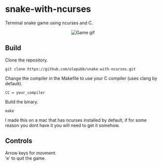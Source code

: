 # snake-with-ncurses
Terminal snake game using ncurses and C.
<br />
<p align="center">
<img src="https://media0.giphy.com/media/BBEr9OREh4kLj8YKPN/giphy.gif" alt="Game gif"/>
</p>



## Build
Clone the repository.

```
git clone https://github.com/olepubb/snake-with-ncurses.git
```

Change the compiler in the Makefile to use your C compiler (uses clang by default).

```
CC = your_compiler
```

Build the binary.
```
make
```
I made this on a mac that has ncurses installed by default, if for some reason you dont have it you will need to get it somehow.

## Controls
Arrow keys for movment.\
'e' to quit the game.

